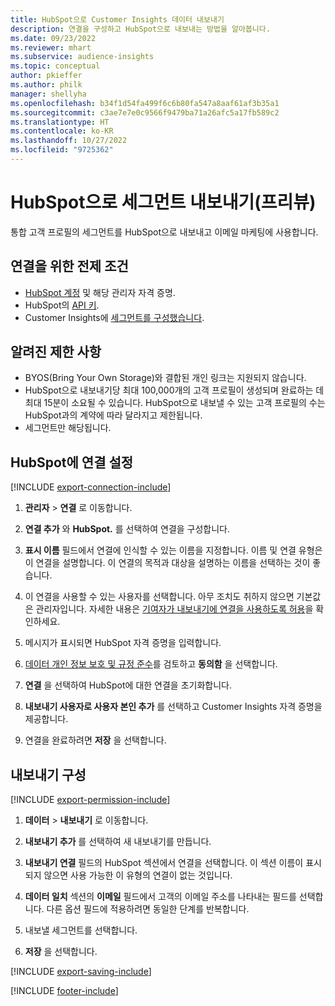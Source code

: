 ```yaml
---
title: HubSpot으로 Customer Insights 데이터 내보내기
description: 연결을 구성하고 HubSpot으로 내보내는 방법을 알아봅니다.
ms.date: 09/23/2022
ms.reviewer: mhart
ms.subservice: audience-insights
ms.topic: conceptual
author: pkieffer
ms.author: philk
manager: shellyha
ms.openlocfilehash: b34f1d54fa499f6c6b80fa547a8aaf61af3b35a1
ms.sourcegitcommit: c3ae7e7e0c9566f9479ba71a26afc5a17fb589c2
ms.translationtype: HT
ms.contentlocale: ko-KR
ms.lasthandoff: 10/27/2022
ms.locfileid: "9725362"
---
```

# <a name="export-segments-to-hubspot-preview"></a>HubSpot으로 세그먼트 내보내기(프리뷰)

통합 고객 프로필의 세그먼트를 HubSpot으로 내보내고 이메일 마케팅에 사용합니다.

## <a name="prerequisites-for-a-connection"></a>연결을 위한 전제 조건

- [HubSpot 계정](https://www.hubspot.com/) 및 해당 관리자 자격 증명.
- HubSpot의 [API 키](https://knowledge.hubspot.com/Integrations/How-do-I-get-my-HubSpot-API-key).
- Customer Insights에 [세그먼트를 구성했습니다](segments.md).

## <a name="known-limitations"></a>알려진 제한 사항

- BYOS(Bring Your Own Storage)와 결합된 개인 링크는 지원되지 않습니다.
- HubSpot으로 내보내기당 최대 100,000개의 고객 프로필이 생성되며 완료하는 데 최대 15분이 소요될 수 있습니다. HubSpot으로 내보낼 수 있는 고객 프로필의 수는 HubSpot과의 계약에 따라 달라지고 제한됩니다.
- 세그먼트만 해당됩니다.

## <a name="set-up-connection-to-hubspot"></a>HubSpot에 연결 설정

[!INCLUDE [export-connection-include](includes/export-connection-admn.md)]

1. **관리자** > **연결** 로 이동합니다.

1. **연결 추가** 와 **HubSpot.** 를 선택하여 연결을 구성합니다.

1. **표시 이름** 필드에서 연결에 인식할 수 있는 이름을 지정합니다. 이름 및 연결 유형은 이 연결을 설명합니다. 이 연결의 목적과 대상을 설명하는 이름을 선택하는 것이 좋습니다.

1. 이 연결을 사용할 수 있는 사용자를 선택합니다. 아무 조치도 취하지 않으면 기본값은 관리자입니다. 자세한 내용은 [기여자가 내보내기에 연결을 사용하도록 허용](connections.md#allow-contributors-to-use-a-connection-for-exports)을 확인하세요.

1. 메시지가 표시되면 HubSpot 자격 증명을 입력합니다.

1. [데이터 개인 정보 보호 및 규정 준수](connections.md#data-privacy-and-compliance)를 검토하고 **동의함** 을 선택합니다.

1. **연결** 을 선택하여 HubSpot에 대한 연결을 초기화합니다.

1. **내보내기 사용자로 사용자 본인 추가** 를 선택하고 Customer Insights 자격 증명을 제공합니다.

1. 연결을 완료하려면 **저장** 을 선택합니다.

## <a name="configure-an-export"></a>내보내기 구성

[!INCLUDE [export-permission-include](includes/export-permission.md)]

1. **데이터** > **내보내기** 로 이동합니다.

1. **내보내기 추가** 를 선택하여 새 내보내기를 만듭니다.

1. **내보내기 연결** 필드의 HubSpot 섹션에서 연결을 선택합니다. 이 섹션 이름이 표시되지 않으면 사용 가능한 이 유형의 연결이 없는 것입니다.

1. **데이터 일치** 섹션의 **이메일** 필드에서 고객의 이메일 주소를 나타내는 필드를 선택합니다. 다른 옵션 필드에 적용하려면 동일한 단계를 반복합니다.

1. 내보낼 세그먼트를 선택합니다.

1. **저장** 을 선택합니다.

[!INCLUDE [export-saving-include](includes/export-saving.md)]

[!INCLUDE [footer-include](includes/footer-banner.md)]

